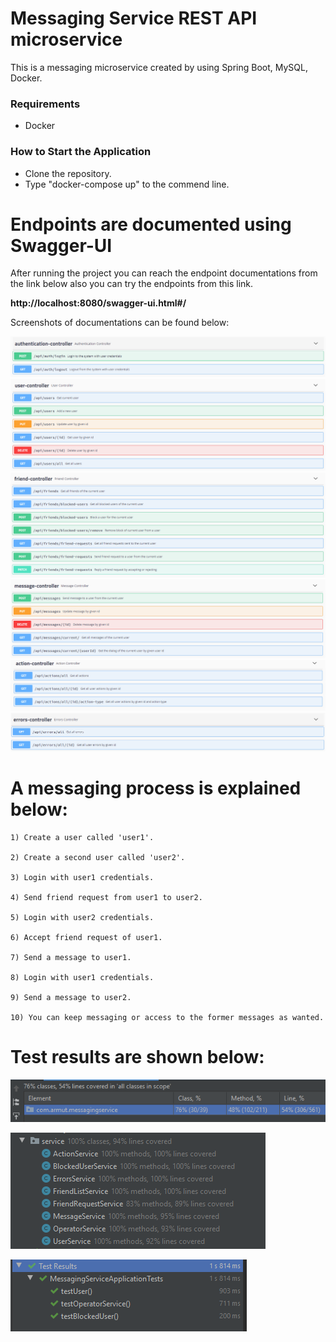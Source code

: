 # Messaging Service REST API microservice

This is a messaging microservice created by using Spring Boot, MySQL, Docker.

### Requirements
- Docker

### How to Start the Application

- Clone the repository. 
- Type "docker-compose up" to the commend line.

# Endpoints are documented using Swagger-UI

After running the project you can reach the endpoint documentations from the link below also you can try the endpoints from this link.

**http://localhost:8080/swagger-ui.html#/**


Screenshots of documentations can be found below:

![alt text](https://github.com/mmoksas68/messaging-service/blob/master/screenshots/authentication-controller.PNG?raw=true)
<br>
![alt text](https://github.com/mmoksas68/messaging-service/blob/master/screenshots/user-controller.PNG?raw=true)
<br>
![alt text](https://github.com/mmoksas68/messaging-service/blob/master/screenshots/friend-controller.PNG?raw=true)
<br>
![alt text](https://github.com/mmoksas68/messaging-service/blob/master/screenshots/message-controller.PNG?raw=true)
<br>
![alt text](https://github.com/mmoksas68/messaging-service/blob/master/screenshots/action-controller.PNG?raw=true)
<br>
![alt text](https://github.com/mmoksas68/messaging-service/blob/master/screenshots/errors-controller.PNG?raw=true)
<br>

# A messaging process is explained below:
	
	1) Create a user called 'user1'.

	2) Create a second user called 'user2'.
	
	3) Login with user1 credentials.

	4) Send friend request from user1 to user2.

	5) Login with user2 credentials.

	6) Accept friend request of user1.

	7) Send a message to user1.

	8) Login with user1 credentials.

	9) Send a message to user2.

	10) You can keep messaging or access to the former messages as wanted.


# Test results are shown below:

![alt text](https://github.com/mmoksas68/messaging-service/blob/master/screenshots/general-coverage.PNG?raw=true)
<br>

![alt text](https://github.com/mmoksas68/messaging-service/blob/master/screenshots/services-coverage.PNG?raw=true)
<br>

![alt text](https://github.com/mmoksas68/messaging-service/blob/master/screenshots/test-results.PNG?raw=true)
<br>